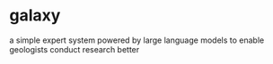 # galaxy
a simple expert system powered by large language models to enable geologists conduct research better
